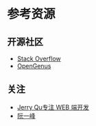 # 参考资源

## 开源社区

- [Stack Overflow](https://stackoverflow.com/)
- [OpenGenus](https://github.com/OpenGenus)

## 关注

- [Jerry Qu专注 WEB 端开发](https://imququ.com/)
- [阮一峰](http://www.ruanyifeng.com)